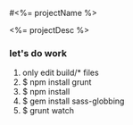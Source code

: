 #<%= projectName %>

<%= projectDesc %>

### let's do work
1.  only edit build/* files
2.  $ npm install grunt
3.  $ npm install
4.  $ gem install sass-globbing
4.  $ grunt watch